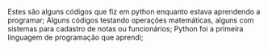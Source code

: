 Estes são alguns códigos que fiz em python enquanto estava aprendendo a programar;
Alguns códigos testando operações matemáticas, alguns com sistemas para cadastro de notas ou funcionários;
Python foi a primeira linguagem de programação que aprendi;
